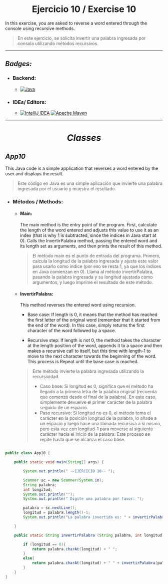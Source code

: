 <h1 align="center">  Ejercicio 10 / Exercise 10  </h1>  

In this exercise, you are asked to reverse a word entered through the console using recursive methods.
>En este ejercicio, se solicita invertir una palabra ingresada por consola utilizando métodos recursivos.

---

## _Badges:_


- <H3> Backend:</H3>

    - [![Java](https://img.shields.io/badge/java-%23ED8B00.svg?style=for-the-badge&logo=openjdk&logoColor=white) ](https://www.oracle.com/co/java/technologies/downloads/#java21)


- <H3>  IDEs/ Editors: </H3>

    - [![IntelliJ IDEA](https://img.shields.io/badge/IntelliJIDEA-000000.svg?style=for-the-badge&logo=intellij-idea&logoColor=white)](https://www.jetbrains.com/es-es/idea/) [![Apache Maven](https://img.shields.io/badge/Apache%20Maven-C71A36?style=for-the-badge&logo=Apache%20Maven&logoColor=white)](https://maven.apache.org/)

___

<H1 align="center"> 

_Classes_

</H1>

## _App10_
This Java code is a simple application that reverses a word entered by the user and displays the result.
>Este código en Java es una simple aplicación que invierte una palabra ingresada por el usuario y muestra el resultado.


- <H3> Métodos / Methods: </H3>

    -  <H4> Main: </H4>
         The main method is the entry point of the program. First, calculate the length of the word
         entered and adjusts this value to use it as an index (that is why 1 is subtracted, since the indices in
         Java start at 0). Calls the InvertirPalabra method, passing the entered word and its length
         set as arguments, and then prints the result of this method.
    
       > El método main es el punto de entrada del programa. Primero, calcula la longitud de la palabra
       ingresada y ajusta este valor para usarlo como índice (por eso se resta 1, ya que los índices en
       Java comienzan en 0). Llama al método invertirPalabra, pasando la palabra ingresada y su longitud
       ajustada como argumentos, y luego imprime el resultado de este método.

  -  <H4> InvertirPalabra: </H4> 
        This method reverses the entered word using recursion.
        
        - Base case: If length is 0, it means that the method has reached the first letter of the
             original word (remember that it started from the end of the word). In this case, simply
             returns the first character of the word followed by a space.
     
        - Recursive step: If length is not 0, the method takes the character at the length position of the
           word, appends it to a space and then makes a recursive call to itself, but this time with
           length-1 to move to the next character towards the beginning of the word. This process is
           Repeat until the base case is reached.
  
        >Este método invierte la palabra ingresada utilizando la recursividad.
        > - Caso base: Si longitud es 0, significa que el método ha llegado a la primera letra de la
        palabra original (recuerda que comenzó desde el final de la palabra). En este caso, simplemente
        devuelve el primer carácter de la palabra seguido de un espacio.
        > - Paso recursivo: Si longitud no es 0, el método toma el carácter en la posición longitud de la
        palabra, lo añade a un espacio y luego hace una llamada recursiva a sí mismo, pero esta vez con
        longitud-1 para moverse al siguiente carácter hacia el inicio de la palabra. Este proceso se
        repite hasta que se alcanza el caso base.


```java

public class App10 {

    public static void main(String[] args) {

        System.out.println(" --EJERCICIO 10-- ");

        Scanner sc = new Scanner(System.in);
        String palabra;
        int longitud;
        System.out.println("");
        System.out.println(" Digite una palabra por favor: ");

        palabra = sc.nextLine();
        longitud = palabra.length()-1;
        System.out.println("La palabra invertida es: " + invertirPalabra(palabra,longitud));

    }

    public static String invertirPalabra (String palabra, int longitud){

        if (longitud == 0){
            return palabra.charAt(longitud) + " ";
        }
        else{
            return palabra.charAt(longitud) + " " + invertirPalabra(palabra,longitud-1);
        }
    }
}
```
